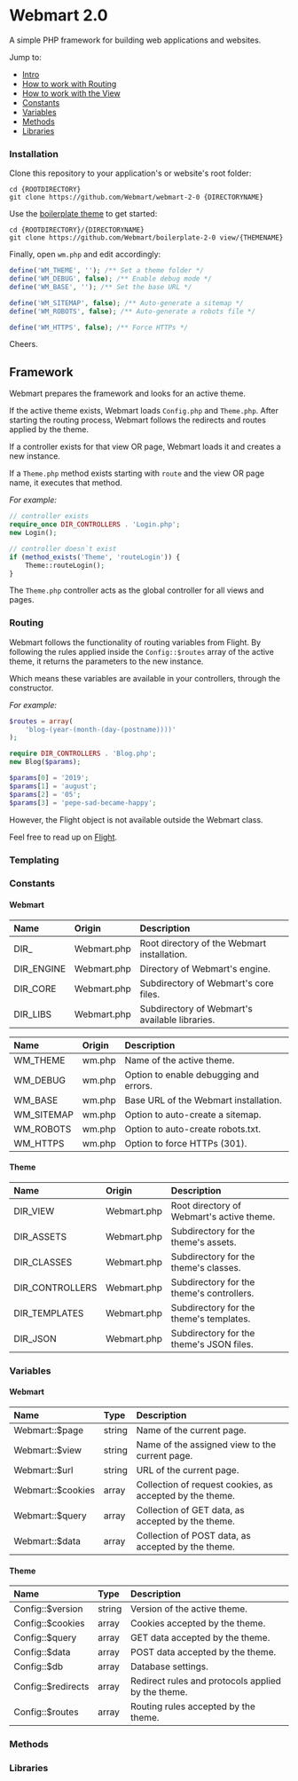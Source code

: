 # Webmart 2.0

A simple PHP framework for building web applications and websites.

Jump to:

- [Intro](https://github.com/Webmart/webmart-2-0#framework)
- [How to work with Routing](https://github.com/Webmart/webmart-2-0#routing)
- [How to work with the View](https://github.com/Webmart/webmart-2-0#templating)
- [Constants](https://github.com/Webmart/webmart-2-0#constants)
- [Variables](https://github.com/Webmart/webmart-2-0#variables)
- [Methods](https://github.com/Webmart/webmart-2-0#methods)
- [Libraries](https://github.com/Webmart/webmart-2-0#libraries)

### Installation

Clone this repository to your application's or website's root folder:

```
cd {ROOTDIRECTORY}
git clone https://github.com/Webmart/webmart-2-0 {DIRECTORYNAME}
```

Use the [boilerplate theme](https://github.com/Webmart/boilerplate-2-0) to get started:

```
cd {ROOTDIRECTORY}/{DIRECTORYNAME}
git clone https://github.com/Webmart/boilerplate-2-0 view/{THEMENAME}
```

Finally, open `wm.php` and edit accordingly:

```php
define('WM_THEME', ''); /** Set a theme folder */
define('WM_DEBUG', false); /** Enable debug mode */
define('WM_BASE', ''); /** Set the base URL */

define('WM_SITEMAP', false); /** Auto-generate a sitemap */
define('WM_ROBOTS', false); /** Auto-generate a robots file */

define('WM_HTTPS', false); /** Force HTTPs */
```

Cheers.

## Framework

Webmart prepares the framework and looks for an active theme.

If the active theme exists, Webmart loads `Config.php` and `Theme.php`. After starting the routing process, Webmart follows the redirects and routes applied by the theme.

If a controller exists for that view OR page, Webmart loads it and creates a new instance.

If a `Theme.php` method exists starting with `route` and the view OR page name, it executes that method.

*For example:*

```php
// controller exists
require_once DIR_CONTROLLERS . 'Login.php';
new Login();

// controller doesn`t exist
if (method_exists('Theme', 'routeLogin')) {
    Theme::routeLogin();
}
```

The `Theme.php` controller acts as the global controller for all views and pages.

### Routing

Webmart follows the functionality of routing variables from Flight. By following the rules applied inside the `Config::$routes` array of the active theme, it returns the parameters to the new instance.

Which means these variables are available in your controllers, through the constructor.

*For example:*

```php
$routes = array(
    'blog-(year-(month-(day-(postname))))'
);

require DIR_CONTROLLERS . 'Blog.php';
new Blog($params);

$params[0] = '2019';
$params[1] = 'august';
$params[2] = '05';
$params[3] = 'pepe-sad-became-happy';
```

However, the Flight object is not available outside the Webmart class.

Feel free to read up on [Flight](http://flightphp.com/learn/).

### Templating

### Constants

#### Webmart

|Name|Origin|Description|
|:---|:---|:-----------|
|DIR_|Webmart.php|Root directory of the Webmart installation.|
|DIR_ENGINE|Webmart.php|Directory of Webmart's engine.|
|DIR_CORE|Webmart.php|Subdirectory of Webmart's core files.|
|DIR_LIBS|Webmart.php|Subdirectory of Webmart's available libraries.|

|Name|Origin|Description|
|:---|:---|:-----------|
|WM_THEME|wm.php|Name of the active theme.|
|WM_DEBUG|wm.php|Option to enable debugging and errors.|
|WM_BASE|wm.php|Base URL of the Webmart installation.|
|WM_SITEMAP|wm.php|Option to auto-create a sitemap.|
|WM_ROBOTS|wm.php|Option to auto-create robots.txt.|
|WM_HTTPS|wm.php|Option to force HTTPs (301).|

#### Theme

|Name|Origin|Description|
|:---|:---|:-----------|
|DIR_VIEW|Webmart.php|Root directory of Webmart's active theme.|
|DIR_ASSETS|Webmart.php|Subdirectory for the theme's assets.|
|DIR_CLASSES|Webmart.php|Subdirectory for the theme's classes.|
|DIR_CONTROLLERS|Webmart.php|Subdirectory for the theme's controllers.|
|DIR_TEMPLATES|Webmart.php|Subdirectory for the theme's templates.|
|DIR_JSON|Webmart.php|Subdirectory for the theme's JSON files.|

### Variables

#### Webmart

|Name|Type|Description|
|:---|:---|:-----------|
|Webmart::$page|string|Name of the current page.|
|Webmart::$view|string|Name of the assigned view to the current page.|
|Webmart::$url|string|URL of the current page.|
|Webmart::$cookies|array|Collection of request cookies, as accepted by the theme.|
|Webmart::$query|array|Collection of GET data, as accepted by the theme.|
|Webmart::$data|array|Collection of POST data, as accepted by the theme.|

#### Theme

|Name|Type|Description|
|:---|:---|:-----------|
|Config::$version|string|Version of the active theme.|
|Config::$cookies|array|Cookies accepted by the theme.|
|Config::$query|array|GET data accepted by the theme.|
|Config::$data|array|POST data accepted by the theme.|
|Config::$db|array|Database settings.|
|Config::$redirects|array|Redirect rules and protocols applied by the theme.|
|Config::$routes|array|Routing rules accepted by the theme.|

### Methods

### Libraries
